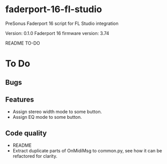 # faderport-16-fl-studio
PreSonus Faderport 16 script for FL Studio integration

Version: 0.1.0
Faderport 16 firmware version: 3.74

README TO-DO

# To Do

## Bugs

## Features
* Assign stereo width mode to some button.
* Assign EQ mode to some button.

## Code quality
* README
* Extract duplicate parts of OnMidiMsg to common.py, see how it can be refactored for clarity.